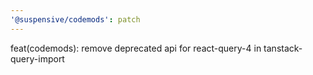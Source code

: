 ```yaml
---
'@suspensive/codemods': patch
---
```


feat(codemods): remove deprecated api for react-query-4 in tanstack-query-import
